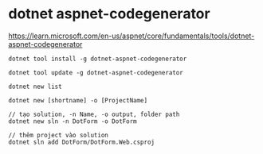 # dotnet aspnet-codegenerator

https://learn.microsoft.com/en-us/aspnet/core/fundamentals/tools/dotnet-aspnet-codegenerator

```
dotnet tool install -g dotnet-aspnet-codegenerator

dotnet tool update -g dotnet-aspnet-codegenerator
```


```
dotnet new list
```

```
dotnet new [shortname] -o [ProjectName]
```

```
// tạo solution, -n Name, -o output, folder path
dotnet new sln -n DotForm -o DotForm

// thêm project vào solution
dotnet sln add DotForm/DotForm.Web.csproj

```
